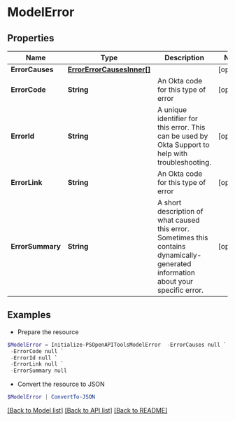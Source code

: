 # ModelError
## Properties

Name | Type | Description | Notes
------------ | ------------- | ------------- | -------------
**ErrorCauses** | [**ErrorErrorCausesInner[]**](ErrorErrorCausesInner.md) |  | [optional] 
**ErrorCode** | **String** | An Okta code for this type of error | [optional] 
**ErrorId** | **String** | A unique identifier for this error. This can be used by Okta Support to help with troubleshooting. | [optional] 
**ErrorLink** | **String** | An Okta code for this type of error | [optional] 
**ErrorSummary** | **String** | A short description of what caused this error. Sometimes this contains dynamically-generated information about your specific error. | [optional] 

## Examples

- Prepare the resource
```powershell
$ModelError = Initialize-PSOpenAPIToolsModelError  -ErrorCauses null `
 -ErrorCode null `
 -ErrorId null `
 -ErrorLink null `
 -ErrorSummary null
```

- Convert the resource to JSON
```powershell
$ModelError | ConvertTo-JSON
```

[[Back to Model list]](../README.md#documentation-for-models) [[Back to API list]](../README.md#documentation-for-api-endpoints) [[Back to README]](../README.md)

